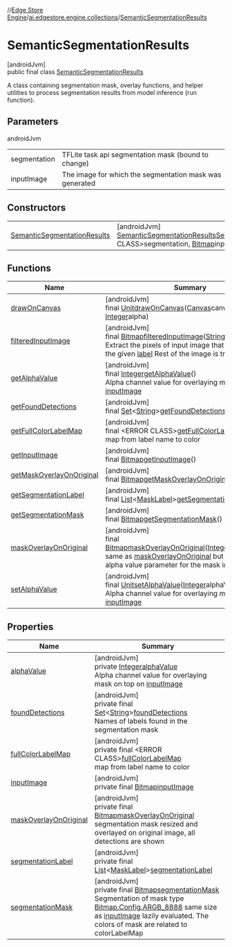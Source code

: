 //[Edge Store Engine](../../../index.md)/[ai.edgestore.engine.collections](../index.md)/[SemanticSegmentationResults](index.md)

# SemanticSegmentationResults

[androidJvm]\
public final class [SemanticSegmentationResults](index.md)

A class containing segmentation mask, overlay functions, and helper utilities to process segmentation results from model inference (run function).

## Parameters

androidJvm

| | |
|---|---|
| segmentation | TFLite task api segmentation mask (bound to change) |
| inputImage | The image for which the segmentation mask was generated |

## Constructors

| | |
|---|---|
| [SemanticSegmentationResults](-semantic-segmentation-results.md) | [androidJvm]<br>[SemanticSegmentationResults](index.md)[SemanticSegmentationResults](-semantic-segmentation-results.md)(&lt;ERROR CLASS&gt;segmentation, [Bitmap](https://developer.android.com/reference/kotlin/android/graphics/Bitmap.html)inputImage) |

## Functions

| Name | Summary |
|---|---|
| [drawOnCanvas](draw-on-canvas.md) | [androidJvm]<br>final [Unit](https://kotlinlang.org/api/latest/jvm/stdlib/kotlin/-unit/index.html)[drawOnCanvas](draw-on-canvas.md)([Canvas](https://developer.android.com/reference/kotlin/android/graphics/Canvas.html)canvas, [Integer](https://developer.android.com/reference/kotlin/java/lang/Integer.html)alpha) |
| [filteredInputImage](filtered-input-image.md) | [androidJvm]<br>final [Bitmap](https://developer.android.com/reference/kotlin/android/graphics/Bitmap.html)[filteredInputImage](filtered-input-image.md)([String](https://developer.android.com/reference/kotlin/java/lang/String.html)label)<br>Extract the pixels of input image that correspond to the given [label](filtered-input-image.md) Rest of the image is transparent. |
| [getAlphaValue](get-alpha-value.md) | [androidJvm]<br>final [Integer](https://developer.android.com/reference/kotlin/java/lang/Integer.html)[getAlphaValue](get-alpha-value.md)()<br>Alpha channel value for overlaying mask on top on [inputImage](index.md#-326181739%2FProperties%2F-89531115) |
| [getFoundDetections](get-found-detections.md) | [androidJvm]<br>final [Set](https://developer.android.com/reference/kotlin/java/util/Set.html)&lt;[String](https://developer.android.com/reference/kotlin/java/lang/String.html)&gt;[getFoundDetections](get-found-detections.md)() |
| [getFullColorLabelMap](get-full-color-label-map.md) | [androidJvm]<br>final &lt;ERROR CLASS&gt;[getFullColorLabelMap](get-full-color-label-map.md)()<br>map from label name to color |
| [getInputImage](get-input-image.md) | [androidJvm]<br>final [Bitmap](https://developer.android.com/reference/kotlin/android/graphics/Bitmap.html)[getInputImage](get-input-image.md)() |
| [getMaskOverlayOnOriginal](get-mask-overlay-on-original.md) | [androidJvm]<br>final [Bitmap](https://developer.android.com/reference/kotlin/android/graphics/Bitmap.html)[getMaskOverlayOnOriginal](get-mask-overlay-on-original.md)() |
| [getSegmentationLabel](get-segmentation-label.md) | [androidJvm]<br>final [List](https://developer.android.com/reference/kotlin/java/util/List.html)&lt;[MaskLabel](../-mask-label/index.md)&gt;[getSegmentationLabel](get-segmentation-label.md)() |
| [getSegmentationMask](get-segmentation-mask.md) | [androidJvm]<br>final [Bitmap](https://developer.android.com/reference/kotlin/android/graphics/Bitmap.html)[getSegmentationMask](get-segmentation-mask.md)() |
| [maskOverlayOnOriginal](mask-overlay-on-original.md) | [androidJvm]<br>final [Bitmap](https://developer.android.com/reference/kotlin/android/graphics/Bitmap.html)[maskOverlayOnOriginal](mask-overlay-on-original.md)([Integer](https://developer.android.com/reference/kotlin/java/lang/Integer.html)overlayAlpha)<br>same as [maskOverlayOnOriginal](mask-overlay-on-original.md) but with optional alpha value parameter for the mask image |
| [setAlphaValue](set-alpha-value.md) | [androidJvm]<br>final [Unit](https://kotlinlang.org/api/latest/jvm/stdlib/kotlin/-unit/index.html)[setAlphaValue](set-alpha-value.md)([Integer](https://developer.android.com/reference/kotlin/java/lang/Integer.html)alphaValue)<br>Alpha channel value for overlaying mask on top on [inputImage](index.md#-326181739%2FProperties%2F-89531115) |

## Properties

| Name | Summary |
|---|---|
| [alphaValue](index.md#1480554451%2FProperties%2F-89531115) | [androidJvm]<br>private [Integer](https://developer.android.com/reference/kotlin/java/lang/Integer.html)[alphaValue](index.md#1480554451%2FProperties%2F-89531115)<br>Alpha channel value for overlaying mask on top on [inputImage](index.md#-326181739%2FProperties%2F-89531115) |
| [foundDetections](index.md#535123012%2FProperties%2F-89531115) | [androidJvm]<br>private final [Set](https://developer.android.com/reference/kotlin/java/util/Set.html)&lt;[String](https://developer.android.com/reference/kotlin/java/lang/String.html)&gt;[foundDetections](index.md#535123012%2FProperties%2F-89531115)<br>Names of labels found in the segmentation mask |
| [fullColorLabelMap](index.md#-156956744%2FProperties%2F-89531115) | [androidJvm]<br>private final &lt;ERROR CLASS&gt;[fullColorLabelMap](index.md#-156956744%2FProperties%2F-89531115)<br>map from label name to color |
| [inputImage](index.md#-326181739%2FProperties%2F-89531115) | [androidJvm]<br>private final [Bitmap](https://developer.android.com/reference/kotlin/android/graphics/Bitmap.html)[inputImage](index.md#-326181739%2FProperties%2F-89531115) |
| [maskOverlayOnOriginal](index.md#-1731476608%2FProperties%2F-89531115) | [androidJvm]<br>private final [Bitmap](https://developer.android.com/reference/kotlin/android/graphics/Bitmap.html)[maskOverlayOnOriginal](index.md#-1731476608%2FProperties%2F-89531115)<br>segmentation mask resized and overlayed on original image, all detections are shown |
| [segmentationLabel](index.md#1855406082%2FProperties%2F-89531115) | [androidJvm]<br>private final [List](https://developer.android.com/reference/kotlin/java/util/List.html)&lt;[MaskLabel](../-mask-label/index.md)&gt;[segmentationLabel](index.md#1855406082%2FProperties%2F-89531115) |
| [segmentationMask](index.md#-1599446408%2FProperties%2F-89531115) | [androidJvm]<br>private final [Bitmap](https://developer.android.com/reference/kotlin/android/graphics/Bitmap.html)[segmentationMask](index.md#-1599446408%2FProperties%2F-89531115)<br>Segmentation of mask type [Bitmap.Config.ARGB_8888](https://developer.android.com/reference/kotlin/android/graphics/Bitmap.Config.html#ARGB_8888) same size as [inputImage](index.md#-326181739%2FProperties%2F-89531115) lazily evaluated. The colors of mask are related to colorLabelMap |
